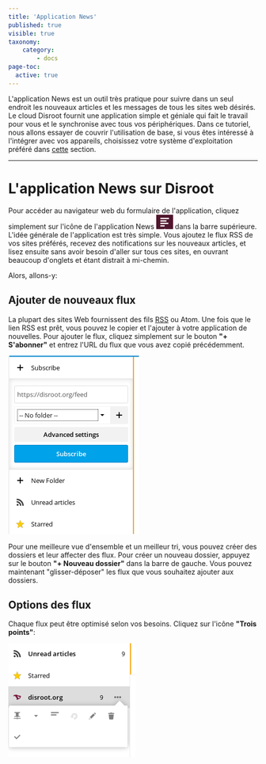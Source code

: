 ```yaml
---
title: 'Application News'
published: true
visible: true
taxonomy:
    category:
        - docs
page-toc:
  active: true
---
```


L'application News est un outil très pratique pour suivre dans un seul endroit les nouveaux articles et les messages de tous les sites web désirés. Le cloud Disroot fournit une application simple et géniale qui fait le travail pour vous et le synchronise avec tous vos périphériques. Dans ce tutoriel, nous allons essayer de couvrir l'utilisation de base, si vous êtes intéressé à l'intégrer avec vos appareils, choisissez votre système d'exploitation préféré dans [cette](https://howto.disroot.org/nextcloud/sync-with-your-cloud) section.


----------
# L'application News sur Disroot

Pour accéder au navigateur web du formulaire de l'application, cliquez simplement sur l'icône de l'application News ![](en/news_top_icon.png?resize=20,20) dans la barre supérieure. L'idée générale de l'application est très simple. Vous ajoutez le flux RSS de vos sites préférés, recevez des notifications sur les nouveaux articles, et lisez ensuite sans avoir besoin d'aller sur tous ces sites, en ouvrant beaucoup d'onglets et étant distrait à mi-chemin.

Alors, allons-y:

## Ajouter de nouveaux flux
La plupart des sites Web fournissent des fils [RSS](https://en.wikipedia.org/wiki/RSS) ou Atom. Une fois que le lien RSS est prêt, vous pouvez le copier et l'ajouter à votre application de nouvelles.
Pour ajouter le flux, cliquez simplement sur le bouton **"+ S'abonner"** et entrez l'URL du flux que vous avez copié précédemment.

![](en/news_add1.png)

Pour une meilleure vue d'ensemble et un meilleur tri, vous pouvez créer des dossiers et leur affecter des flux. Pour créer un nouveau dossier, appuyez sur le bouton **"+ Nouveau dossier"** dans la barre de gauche. Vous pouvez maintenant "glisser-déposer" les flux que vous souhaitez ajouter aux dossiers.

## Options des flux
Chaque flux peut être optimisé selon vos besoins. Cliquez sur l'icône **"Trois points"**:

![](en/news_options.png)
